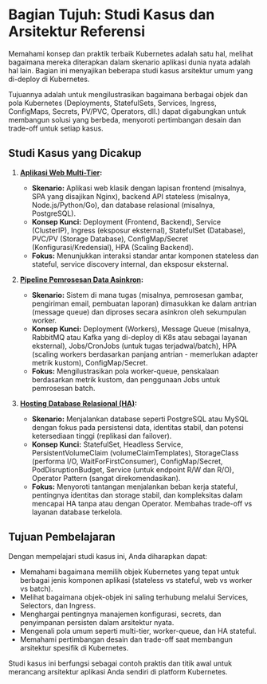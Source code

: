 # Bagian Tujuh: Studi Kasus dan Arsitektur Referensi

Memahami konsep dan praktik terbaik Kubernetes adalah satu hal, melihat bagaimana mereka diterapkan dalam skenario aplikasi dunia nyata adalah hal lain. Bagian ini menyajikan beberapa studi kasus arsitektur umum yang di-deploy di Kubernetes.

Tujuannya adalah untuk mengilustrasikan bagaimana berbagai objek dan pola Kubernetes (Deployments, StatefulSets, Services, Ingress, ConfigMaps, Secrets, PV/PVC, Operators, dll.) dapat digabungkan untuk membangun solusi yang berbeda, menyoroti pertimbangan desain dan trade-off untuk setiap kasus.

## Studi Kasus yang Dicakup

1.  **[Aplikasi Web Multi-Tier](./01-web-app-multi-tier.md):**
    *   **Skenario:** Aplikasi web klasik dengan lapisan frontend (misalnya, SPA yang disajikan Nginx), backend API stateless (misalnya, Node.js/Python/Go), dan database relasional (misalnya, PostgreSQL).
    *   **Konsep Kunci:** Deployment (Frontend, Backend), Service (ClusterIP), Ingress (eksposur eksternal), StatefulSet (Database), PVC/PV (Storage Database), ConfigMap/Secret (Konfigurasi/Kredensial), HPA (Scaling Backend).
    *   **Fokus:** Menunjukkan interaksi standar antar komponen stateless dan stateful, service discovery internal, dan eksposur eksternal.

2.  **[Pipeline Pemrosesan Data Asinkron](./02-pipeline-data-processing.md):**
    *   **Skenario:** Sistem di mana tugas (misalnya, pemrosesan gambar, pengiriman email, pembuatan laporan) dimasukkan ke dalam antrian (message queue) dan diproses secara asinkron oleh sekumpulan worker.
    *   **Konsep Kunci:** Deployment (Workers), Message Queue (misalnya, RabbitMQ atau Kafka yang di-deploy di K8s atau sebagai layanan eksternal), Jobs/CronJobs (untuk tugas terjadwal/batch), HPA (scaling workers berdasarkan panjang antrian - memerlukan adapter metrik kustom), ConfigMap/Secret.
    *   **Fokus:** Mengilustrasikan pola worker-queue, penskalaan berdasarkan metrik kustom, dan penggunaan Jobs untuk pemrosesan batch.

3.  **[Hosting Database Relasional (HA)](./03-hosting-database.md):**
    *   **Skenario:** Menjalankan database seperti PostgreSQL atau MySQL dengan fokus pada persistensi data, identitas stabil, dan potensi ketersediaan tinggi (replikasi dan failover).
    *   **Konsep Kunci:** StatefulSet, Headless Service, PersistentVolumeClaim (volumeClaimTemplates), StorageClass (performa I/O, WaitForFirstConsumer), ConfigMap/Secret, PodDisruptionBudget, Service (untuk endpoint R/W dan R/O), Operator Pattern (sangat direkomendasikan).
    *   **Fokus:** Menyoroti tantangan menjalankan beban kerja stateful, pentingnya identitas dan storage stabil, dan kompleksitas dalam mencapai HA tanpa atau dengan Operator. Membahas trade-off vs layanan database terkelola.

## Tujuan Pembelajaran

Dengan mempelajari studi kasus ini, Anda diharapkan dapat:

*   Memahami bagaimana memilih objek Kubernetes yang tepat untuk berbagai jenis komponen aplikasi (stateless vs stateful, web vs worker vs batch).
*   Melihat bagaimana objek-objek ini saling terhubung melalui Services, Selectors, dan Ingress.
*   Menghargai pentingnya manajemen konfigurasi, secrets, dan penyimpanan persisten dalam arsitektur nyata.
*   Mengenali pola umum seperti multi-tier, worker-queue, dan HA stateful.
*   Memahami pertimbangan desain dan trade-off saat membangun arsitektur spesifik di Kubernetes.

Studi kasus ini berfungsi sebagai contoh praktis dan titik awal untuk merancang arsitektur aplikasi Anda sendiri di platform Kubernetes.
